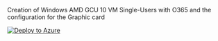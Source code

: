 Creation of Windows AMD GCU 10 VM Single-Users with O365 and the configuration for the Graphic card

[![Deploy to Azure](https://aka.ms/deploytoazurebutton)](https://portal.azure.com/#create/Microsoft.Template/uri/https%3A%2F%2Fraw.githubusercontent.com%2FAldebarancloud%2FWVD-Quickstart%2Fmain%2FModule-4-Golden-Image-Creation%2FVM-Windows10%252BO365-multi-users-with-graphic-card%2FAMD-VM%2FGolden-Image-Without-Teams-for-WVD%2FGoldenImageAMD.json)